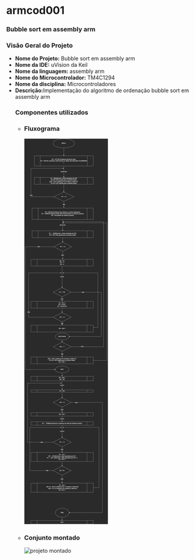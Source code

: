 # armcod001

<!DOCTYPE html>
<html>
<head>
  <meta charset="UTF-8">
 
</head>
<body>
  <h3>Bubble sort em assembly arm </h3>
  <h3>Visão Geral do Projeto</h3>
  <ul>
    <li><strong>Nome do Projeto:</strong> Bubble sort em assembly arm</li>
    <li><strong>Nome da IDE:</strong> uVision da Keil</li>
    <li><strong>Nome da linguagem:</strong> assembly arm</li>
    <li><strong>Nome do Microcontrolador:</strong> TM4C1294</li>
    <li><strong>Nome da disciplina:</strong> Microcontroladores</li>
    <li><strong>Descrição:</strong>Implementação do algoritmo de ordenação bubble sort em assembly arm </li
  </ul>
  
  <h3>Componentes utilizados</h3>
    <ul>
      <li>  <h3>Fluxograma</h3>
        <img src="fluxograma.png" alt="lógica do código">
      </li>
    <li>  
      <h3>Conjunto montado</h3>
       <img src="projeto.jpg" alt="projeto montado">
      </li>
    </ul>
 
  
</body>
</html>

